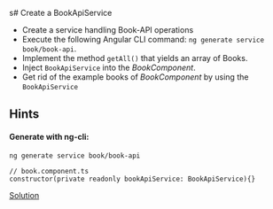s# Create a BookApiService
- Create a service handling Book-API operations 
- Execute the following Angular CLI command: `ng generate service book/book-api`.
- Implement the method `getAll()` that yields an array of Books.
- Inject `BookApiService` into the _BookComponent_.
- Get rid of the example books of _BookComponent_ by using the `BookApiService`

## Hints

#### Generate with ng-cli:

```
ng generate service book/book-api
```

```
// book.component.ts
constructor(private readonly bookApiService: BookApiService){}
```

[Solution](https://github.com/martinakraus/bookmonkey-client/commit/e485590f235750b57a4add8d093815c588e537eb)
